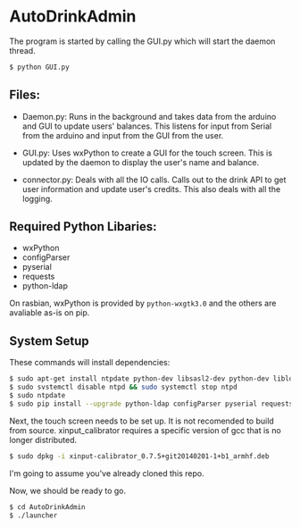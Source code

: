 AutoDrinkAdmin
==============

The program is started by calling the GUI.py which will start the daemon thread.

``` bash
$ python GUI.py
```

## Files:
- Daemon.py: Runs in the background and takes data from the arduino and GUI to update users' 
balances. This listens for input from Serial from the arduino and input from 
the GUI from the user. 

- GUI.py: Uses wxPython to create a GUI for the touch screen. This is updated by the daemon
to display the user's name and balance.

- connector.py:	Deals with all the IO calls. Calls out to the drink API to get user
information and update user's credits. This also deals with all the logging.


## Required Python Libaries:
- wxPython
- configParser
- pyserial 
- requests
- python-ldap

On rasbian, wxPython is provided by `python-wxgtk3.0` and the others are avaliable as-is on pip.

## System Setup

These commands will install dependencies:
``` bash
$ sudo apt-get install ntpdate python-dev libsasl2-dev python-dev libldap2-dev libssl-dev python-wxgtk3.0
$ sudo svstemctl disable ntpd && sudo systemctl stop ntpd
$ sudo ntpdate 
$ sudo pip install --upgrade python-ldap configParser pyserial requests
```

Next, the touch screen needs to be set up. It is not recomended to build from source. xinput_calibrator requires a specific version of gcc that is no longer distributed.
```bash
$ sudo dpkg -i xinput-calibrator_0.7.5+git20140201-1+b1_armhf.deb
```
I'm going to assume you've already cloned this repo.

Now, we should be ready to go.
``` bash
$ cd AutoDrinkAdmin
$ ./launcher
```
